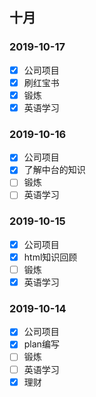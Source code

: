 ## 十月


### 2019-10-17
- [x] 公司项目
- [x] 刷红宝书
- [x] 锻炼
- [x] 英语学习

### 2019-10-16
- [x] 公司项目
- [x] 了解中台的知识
- [ ] 锻炼
- [ ] 英语学习

### 2019-10-15
- [x] 公司项目
- [x] html知识回顾
- [ ] 锻炼
- [X] 英语学习

### 2019-10-14
- [x] 公司项目
- [x] plan编写
- [ ] 锻炼
- [ ] 英语学习
- [x] 理财
